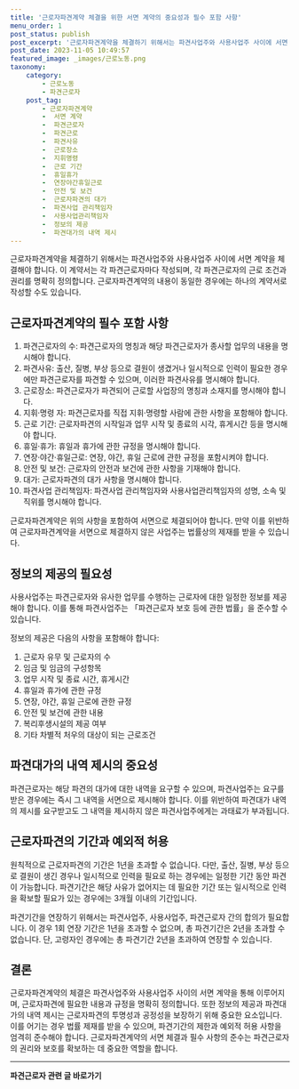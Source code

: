 ```yaml
---
title: '근로자파견계약 체결을 위한 서면 계약의 중요성과 필수 포함 사항'
menu_order: 1
post_status: publish
post_excerpt: '근로자파견계약을 체결하기 위해서는 파견사업주와 사용사업주 사이에 서면 계약을 체결해야 합니다. 이 계약서는 각 파견근로자마다 작성되며, 각 파견근로자의 근로 조건과 권리를 명확히 정의합니다. 근로자파견계약의 내용이 동일한 경우에는 하나의 계약서로 작성할 수도 있습니다.'
post_date: 2023-11-05 10:49:57
featured_image: _images/근로노동.png
taxonomy:
    category:
        - 근로노동
        - 파견근로자
    post_tag:
        - 근로자파견계약
        -  서면 계약
        -  파견근로자
        -  파견근로
        -  파견사유
        -  근로장소
        -  지휘명령
        -  근로 기간
        -  휴일휴가
        -  연장야간휴일근로
        -  안전 및 보건
        -  근로자파견의 대가
        -  파견사업 관리책임자
        -  사용사업관리책임자
        -  정보의 제공
        -  파견대가의 내역 제시
---
```



근로자파견계약을 체결하기 위해서는 파견사업주와 사용사업주 사이에 서면 계약을 체결해야 합니다. 이 계약서는 각 파견근로자마다 작성되며, 각 파견근로자의 근로 조건과 권리를 명확히 정의합니다. 근로자파견계약의 내용이 동일한 경우에는 하나의 계약서로 작성할 수도 있습니다.

## 근로자파견계약의 필수 포함 사항

1. 파견근로자의 수: 파견근로자의 명칭과 해당 파견근로자가 종사할 업무의 내용을 명시해야 합니다.
2. 파견사유: 출산, 질병, 부상 등으로 결원이 생겼거나 일시적으로 인력이 필요한 경우에만 파견근로자를 파견할 수 있으며, 이러한 파견사유를 명시해야 합니다.
3. 근로장소: 파견근로자가 파견되어 근로할 사업장의 명칭과 소재지를 명시해야 합니다.
4. 지휘·명령 자: 파견근로자를 직접 지휘·명령할 사람에 관한 사항을 포함해야 합니다.
5. 근로 기간: 근로자파견의 시작일과 업무 시작 및 종료의 시각, 휴게시간 등을 명시해야 합니다.
6. 휴일·휴가: 휴일과 휴가에 관한 규정을 명시해야 합니다.
7. 연장·야간·휴일근로: 연장, 야간, 휴일 근로에 관한 규정을 포함시켜야 합니다.
8. 안전 및 보건: 근로자의 안전과 보건에 관한 사항을 기재해야 합니다.
9. 대가: 근로자파견의 대가 사항을 명시해야 합니다.
10. 파견사업 관리책임자: 파견사업 관리책임자와 사용사업관리책임자의 성명, 소속 및 직위를 명시해야 합니다.

근로자파견계약은 위의 사항을 포함하여 서면으로 체결되어야 합니다. 만약 이를 위반하여 근로자파견계약을 서면으로 체결하지 않은 사업주는 법률상의 제재를 받을 수 있습니다.

## 정보의 제공의 필요성

사용사업주는 파견근로자와 유사한 업무를 수행하는 근로자에 대한 일정한 정보를 제공해야 합니다. 이를 통해 파견사업주는 「파견근로자 보호 등에 관한 법률」을 준수할 수 있습니다.

정보의 제공은 다음의 사항을 포함해야 합니다:
1. 근로자 유무 및 근로자의 수
2. 임금 및 임금의 구성항목
3. 업무 시작 및 종료 시간, 휴게시간
4. 휴일과 휴가에 관한 규정
5. 연장, 야간, 휴일 근로에 관한 규정
6. 안전 및 보건에 관한 내용
7. 복리후생시설의 제공 여부
8. 기타 차별적 처우의 대상이 되는 근로조건

## 파견대가의 내역 제시의 중요성

파견근로자는 해당 파견의 대가에 대한 내역을 요구할 수 있으며, 파견사업주는 요구를 받은 경우에는 즉시 그 내역을 서면으로 제시해야 합니다. 이를 위반하여 파견대가 내역의 제시를 요구받고도 그 내역을 제시하지 않은 파견사업주에게는 과태료가 부과됩니다.

## 근로자파견의 기간과 예외적 허용

원칙적으로 근로자파견의 기간은 1년을 초과할 수 없습니다. 다만, 출산, 질병, 부상 등으로 결원이 생긴 경우나 일시적으로 인력을 필요로 하는 경우에는 일정한 기간 동안 파견이 가능합니다. 파견기간은 해당 사유가 없어지는 데 필요한 기간 또는 일시적으로 인력을 확보할 필요가 있는 경우에는 3개월 이내의 기간입니다.

파견기간을 연장하기 위해서는 파견사업주, 사용사업주, 파견근로자 간의 합의가 필요합니다. 이 경우 1회 연장 기간은 1년을 초과할 수 없으며, 총 파견기간은 2년을 초과할 수 없습니다. 단, 고령자인 경우에는 총 파견기간 2년을 초과하여 연장할 수 있습니다.

## 결론

근로자파견계약의 체결은 파견사업주와 사용사업주 사이의 서면 계약을 통해 이루어지며, 근로자파견에 필요한 내용과 규정을 명확히 정의합니다. 또한 정보의 제공과 파견대가의 내역 제시는 근로자파견의 투명성과 공정성을 보장하기 위해 중요한 요소입니다. 이를 어기는 경우 법률 제재를 받을 수 있으며, 파견기간의 제한과 예외적 허용 사항을 엄격히 준수해야 합니다. 근로자파견계약의 서면 체결과 필수 사항의 준수는 파견근로자의 권리와 보호를 확보하는 데 중요한 역할을 합니다.
<!-- wp:separator -->
<hr class="wp-block-separator has-alpha-channel-opacity"/>
<!-- /wp:separator -->

<!-- wp:group {"backgroundColor":"base","layout":{"type":"constrained"}} -->
<div class="wp-block-group has-base-background-color has-background"><!-- wp:paragraph {"align":"center","fontSize":"medium"} -->
<p class="has-text-align-center has-large-font-size"><strong>파견근로자 관련 글 바로가기</strong></p>
<!-- /wp:paragraph -->


<!-- wp:latest-posts
{"categories":[{"id":12664,"count":19,"description":"","link":"https://uknowlaw.com/category/%ed%8c%8c%ea%b2%ac%ea%b7%bc%eb%a1%9c%ec%9e%90/","name":"파견근로자","slug":"파견근로자","taxonomy":"category","parent":0,"meta":[],"_links":{"self":[{"href":"https://uknowlaw.com/wp-json/wp/v2/categories/12664"}],"collection":[{"href":"https://uknowlaw.com/wp-json/wp/v2/categories"}],"about":[{"href":"https://uknowlaw.com/wp-json/wp/v2/taxonomies/category"}],"wp:post_type":[{"href":"https://uknowlaw.com/wp-json/wp/v2/posts?categories=12664"}],"curies":[{"name":"wp","href":"https://api.w.org/{rel}","templated":true}]}}],"postsToShow":100,"excerptLength":28,"postLayout":"grid","columns":2,"featuredImageAlign":"left","featuredImageSizeSlug":"large","fontSize":"small"} /--></div>
<!-- /wp:group -->